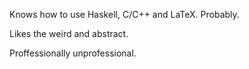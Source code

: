 Knows how to use Haskell, C/C++ and LaTeX. Probably.

Likes the weird and abstract.

Proffessionally unprofessional.
<!---
xmamalou/xmamalou is a ✨ special ✨ repository because its `README.md` (this file) appears on your GitHub profile.
You can click the Preview link to take a look at your changes.
--->
